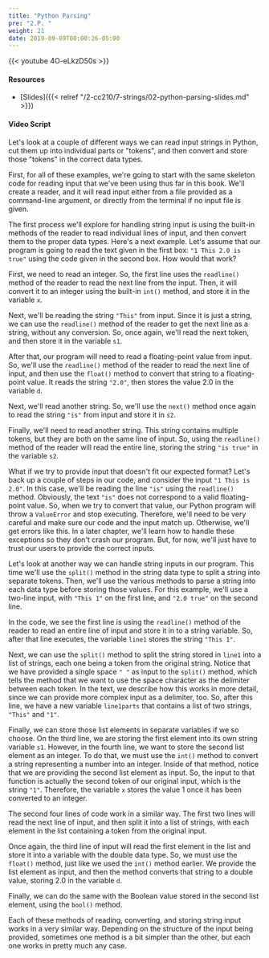 ```yaml
---
title: "Python Parsing"
pre: "2.P. "
weight: 21
date: 2019-09-09T00:00:26-05:00
---
```


{{< youtube 4O-eLkzD50s >}}

#### Resources

* [Slides]({{< relref "/2-cc210/7-strings/02-python-parsing-slides.md" >}})

#### Video Script

Let's look at a couple of different ways we can read input strings in Python, cut them up into individual parts or "tokens", and then convert and store those "tokens" in the correct data types.

First, for all of these examples, we're going to start with the same skeleton code for reading input that we've been using thus far in this book. We'll create a reader, and it will read input either from a file provided as a command-line argument, or directly from the terminal if no input file is given.

The first process we'll explore for handling string input is using the built-in methods of the reader to read individual lines of input, and then convert them to the proper data types. Here's a next example. Let's assume that our program is going to read the text given in the first box: `"1 This 2.0 is true"` using the code given in the second box. How would that work?

First, we need to read an integer. So, the first line uses the `readline()` method of the reader to read the next line from the input. Then, it will convert it to an integer using the built-in `int()` method, and store it in the variable `x`.

Next, we'll be reading the string `"This"` from input. Since it is just a string, we can use the `readline()` method of the reader to get the next line as a string, without any conversion. So, once again, we'll read the next token, and then store it in the variable `s1`.

After that, our program will need to read a floating-point value from input. So, we'll use the `readline()` method of the reader to read the next line of input, and then use the `float()` method to convert that string to a floating-point value. It reads the string `"2.0"`, then stores the value 2.0 in the variable `d`.

Next, we'll read another string. So, we'll use the `next()` method once again to read the string `"is"` from input and store it in `s2`.

Finally, we'll need to read another string. This string contains multiple tokens, but they are both on the same line of input. So, using the `readline()` method of the reader will read the entire line, storing the string `"is true"` in the variable `s2`.

What if we try to provide input that doesn't fit our expected format? Let's back up a couple of steps in our code, and consider the input `"1 This is 2.0"`. In this case, we'll be reading the line `"is"` using the `readline()` method. Obviously, the text `"is"` does not correspond to a valid floating-point value. So, when we try to convert that value, our Python program will throw a `ValueError` and stop executing. Therefore, we'll need to be very careful and make sure our code and the input match up. Otherwise, we'll get errors like this. In a later chapter, we'll learn how to handle these exceptions so they don't crash our program. But, for now, we'll just have to trust our users to provide the correct inputs.

Let's look at another way we can handle string inputs in our program. This time we'll use the `split()` method in the string data type to split a string into separate tokens. Then, we'll use the various methods to parse a string into each data type before storing those values. For this example, we'll use a two-line input, with `"This 1"` on the first line, and `"2.0 true"` on the second line.

In the code, we see the first line is using the `readline()` method of the reader to read an entire line of input and store it in to a string variable. So, after that line executes, the variable `line1` stores the string `"This 1"`.

Next, we can use the `split()` method to split the string stored in `line1` into a list of strings, each one being a token from the original string. Notice that we have provided a single space `" "` as input to the `split()` method, which tells the method that we want to use the space character as the delimiter between each token. In the text, we describe how this works in more detail, since we can provide more complex input as a delimiter, too. So, after this line, we have a new variable `line1parts` that contains a list of two strings, `"This"` and `"1"`.

Finally, we can store those list elements in separate variables if we so choose. On the third line, we are storing the first element into its own string variable `s1`. However, in the fourth line, we want to store the second list element as an integer. To do that, we must use the `int()` method to convert a string representing a number into an integer. Inside of that method, notice that we are providing the second list element as input. So, the input to that function is actually the second token of our original input, which is the string `"1"`. Therefore, the variable `x` stores the value 1 once it has been converted to an integer.

The second four lines of code work in a similar way. The first two lines will read the next line of input, and then split it into a list of strings, with each element in the list containing a token from the original input.

Once again, the third line of input will read the first element in the list and store it into a variable with the double data type. So, we must use the `float()` method, just like we used the `int()` method earlier. We provide the list element as input, and then the method converts that string to a double value, storing 2.0 in the variable `d`.

Finally, we can do the same with the Boolean value stored in the second list element, using the `bool()` method.

Each of these methods of reading, converting, and storing string input works in a very similar way. Depending on the structure of the input being provided, sometimes one method is a bit simpler than the other, but each one works in pretty much any case.
